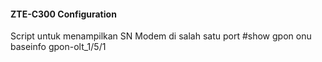 #### ZTE-C300 Configuration
Script untuk menampilkan SN Modem di salah satu port
#show gpon onu baseinfo gpon-olt_1/5/1
